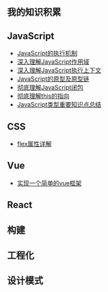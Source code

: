## 我的知识积累

## JavaScript
* [JavaScript的执行机制](articles/javascript/JavaScript的执行机制.md)
* [深入理解JavaScript作用域]()
* [深入理解JavaScript执行上下文](articles/javascript/深入理解JavaScript执行上下文.md)
* [JavaScript的原型及原型链](articles/javascript/JavaScript的原型及原型链.md)
* [彻底理解JavaScript闭包]()
* [彻底理解this的指向]()
* [JavaScript类型重要知识点总结](articles/javascript/JavaScript类型重要知识点总结.md)
## CSS
* [flex属性详解](articles/css/flex属性详解.md)
## Vue
* [实现一个简单的vue框架](https://github.com/fairySusan/SimpleVue)
## React
## 构建 
## 工程化
## 设计模式